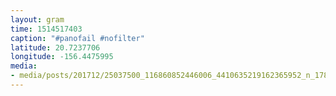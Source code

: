 ```yaml
---
layout: gram
time: 1514517403
caption: "#panofail #nofilter"
latitude: 20.7237706
longitude: -156.4475995
media:
- media/posts/201712/25037500_116860852446006_4410635219162365952_n_17886978580161870.jpg
---
```

